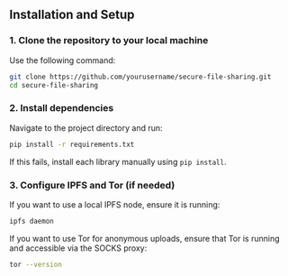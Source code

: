 ## Installation and Setup

### 1. Clone the repository to your local machine

Use the following command:

```bash
git clone https://github.com/yourusername/secure-file-sharing.git
cd secure-file-sharing
```

### 2. Install dependencies

Navigate to the project directory and run:

```bash
pip install -r requirements.txt
```

If this fails, install each library manually using `pip install`.

### 3. Configure IPFS and Tor (if needed)

If you want to use a local IPFS node, ensure it is running:

```bash
ipfs daemon
```

If you want to use Tor for anonymous uploads, ensure that Tor is running and accessible via the SOCKS proxy:

```bash
tor --version
```